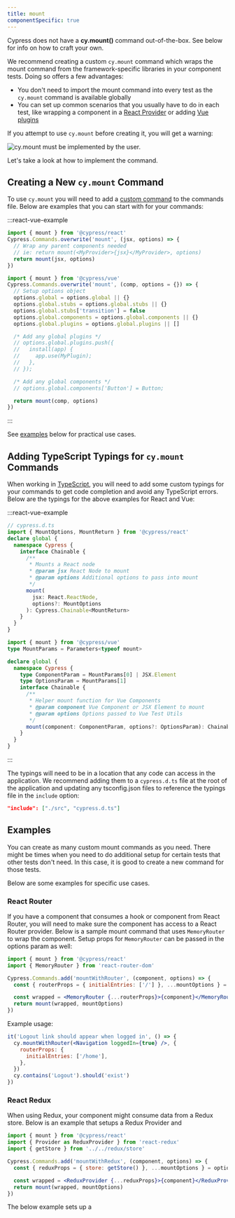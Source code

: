 ```yaml
---
title: mount
componentSpecific: true
---
```


<Alert type="warning">

Cypress does not have a **cy.mount()** command out-of-the-box. See below for
info on how to craft your own.

</Alert>

We recommend creating a custom `cy.mount` command which wraps the mount command
from the framework-specific libraries in your component tests. Doing so offers a
few advantages:

- You don't need to import the mount command into every test as the `cy.mount`
  command is available globally
- You can set up common scenarios that you usually have to do in each test, like
  wrapping a component in a
  [React Provider](https://reactjs.org/docs/context.html) or adding
  [Vue plugins](https://vuejs.org/v2/guide/plugins.html)

If you attempt to use `cy.mount` before creating it, you will get a warning:

<img src="/_nuxt/assets/img/guides/component-testing/cy-mount-must-be-implemented.png" alt="cy.mount must be implemented by the user." />

Let's take a look at how to implement the command.

## Creating a New `cy.mount` Command

To use `cy.mount` you will need to add a
[custom command](/api/cypress-api/custom-commands) to the commands file. Below
are examples that you can start with for your commands:

:::react-vue-example

```js
import { mount } from '@cypress/react'
Cypress.Commands.overwrite('mount', (jsx, options) => {
  // Wrap any parent components needed
  // ie: return mount(<MyProvider>{jsx}</MyProvider>, options)
  return mount(jsx, options)
})
```

```js
import { mount } from '@cypress/vue'
Cypress.Commands.overwrite('mount', (comp, options = {}) => {
  // Setup options object
  options.global = options.global || {}
  options.global.stubs = options.global.stubs || {}
  options.global.stubs['transition'] = false
  options.global.components = options.global.components || {}
  options.global.plugins = options.global.plugins || []

  /* Add any global plugins */
  // options.global.plugins.push({
  //   install(app) {
  //     app.use(MyPlugin);
  //   },
  // });

  /* Add any global components */
  // options.global.components['Button'] = Button;

  return mount(comp, options)
})
```

:::

See [examples](#Examples) below for practical use cases.

## Adding TypeScript Typings for `cy.mount` Commands

When working in
[TypeScript](https://docs.cypress.io/guides/tooling/typescript-support), you
will need to add some custom typings for your commands to get code completion
and avoid any TypeScript errors. Below are the typings for the above examples
for React and Vue:

:::react-vue-example

```ts
// cypress.d.ts
import { MountOptions, MountReturn } from '@cypress/react'
declare global {
  namespace Cypress {
    interface Chainable {
      /**
       * Mounts a React node
       * @param jsx React Node to mount
       * @param options Additional options to pass into mount
       */
      mount(
        jsx: React.ReactNode,
        options?: MountOptions
      ): Cypress.Chainable<MountReturn>
    }
  }
}
```

```ts
import { mount } from '@cypress/vue'
type MountParams = Parameters<typeof mount>

declare global {
  namespace Cypress {
    type ComponentParam = MountParams[0] | JSX.Element
    type OptionsParam = MountParams[1]
    interface Chainable {
      /**
       * Helper mount function for Vue Components
       * @param component Vue Component or JSX Element to mount
       * @param options Options passed to Vue Test Utils
       */
      mount(component: ComponentParam, options?: OptionsParam): Chainable<any>
    }
  }
}
```

:::

The typings will need to be in a location that any code can access in the
application. We recommend adding them to a `cypress.d.ts` file at the root of
the application and updating any tsconfig.json files to reference the typings
file in the `include` option:

```json
"include": ["./src", "cypress.d.ts"]
```

## Examples

You can create as many custom mount commands as you need. There might be times
when you need to do additional setup for certain tests that other tests don't
need. In this case, it is good to create a new command for those tests.

Below are some examples for specific use cases.

### React Router

If you have a component that consumes a hook or component from React Router, you
will need to make sure the component has access to a React Router provider.
Below is a sample mount command that uses `MemoryRouter` to wrap the component.
Setup props for `MemoryRouter` can be passed in the options param as well:

```jsx
import { mount } from '@cypress/react'
import { MemoryRouter } from 'react-router-dom'

Cypress.Commands.add('mountWithRouter', (component, options) => {
  const { routerProps = { initialEntries: ['/'] }, ...mountOptions } = options

  const wrapped = <MemoryRouter {...routerProps}>{component}</MemoryRouter>
  return mount(wrapped, mountOptions)
})
```

Example usage:

```jsx
it('Logout link should appear when logged in', () => {
  cy.mountWithRouter(<Navigation loggedIn={true} />, {
    routerProps: {
      initialEntries: ['/home'],
    },
  })
  cy.contains('Logout').should('exist')
})
```

### React Redux

When using Redux, your component might consume data from a Redux store. Below is
an example that setups a Redux Provider and

```jsx
import { mount } from '@cypress/react'
import { Provider as ReduxProvider } from 'react-redux'
import { getStore } from '../../redux/store'

Cypress.Commands.add('mountWithRedux', (component, options) => {
  const { reduxProps = { store: getStore() }, ...mountOptions } = options

  const wrapped = <ReduxProvider {...reduxProps}>{component}</ReduxProvider>
  return mount(wrapped, mountOptions)
})
```

The below example sets up a
